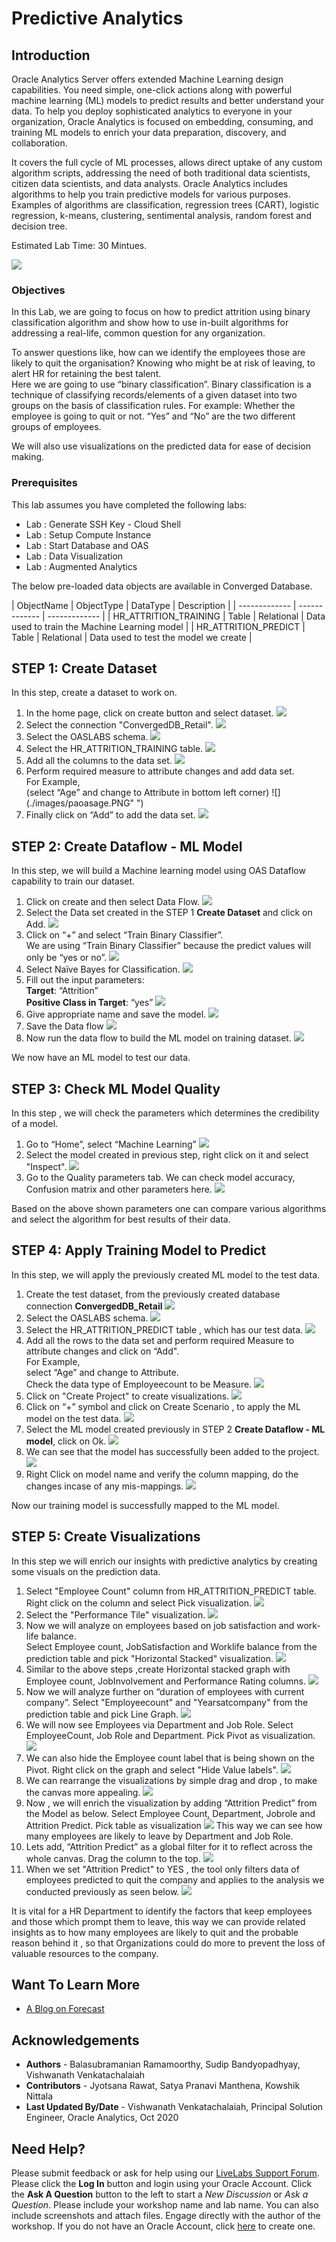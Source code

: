# Predictive Analytics #

## Introduction ##

Oracle Analytics Server offers extended Machine Learning design capabilities. You need simple, one-click actions along with powerful machine learning (ML) models to predict results and better understand your data. To help you deploy sophisticated analytics to everyone in your organization, Oracle Analytics is focused on embedding, consuming, and training ML models to enrich your data preparation, discovery, and collaboration.  

It covers the full cycle of ML processes, allows direct uptake of any custom algorithm scripts, addressing the need of both traditional data scientists, citizen data scientists, and data analysts.  Oracle Analytics includes algorithms to help you train predictive models for various purposes. Examples of algorithms are classification, regression trees (CART), logistic regression, k-means, clustering, sentimental analysis, random forest and decision tree.

Estimated Lab Time: 30 Mintues.

![](./images/predictiveanalytics.png " ")

### Objectives ###

In this Lab, we are going to focus on how to predict attrition using binary classification algorithm and show how to use in-built algorithms for addressing a real-life, common question for any organization.  

To answer questions like, how can we identify the employees those are likely to quit the organisation? Knowing who might be at risk of leaving, to alert HR for retaining the best talent.  
Here we are going to use “binary classification”. Binary classification is a technique of classifying records/elements of a given dataset into two groups on the basis of classification rules. For example: Whether the employee is going to quit or not. “Yes” and “No” are the two different groups of employees.

We will also use visualizations on the predicted data for ease of decision making.

### Prerequisites  ###

This lab assumes you have completed the following labs:  
- Lab : Generate SSH Key - Cloud Shell
- Lab : Setup Compute Instance  
- Lab : Start Database and OAS
- Lab : Data Visualization 
- Lab : Augmented Analytics

The below pre-loaded data objects are available in Converged Database. 

| ObjectName  | ObjectType  | DataType  | Description  |
| ------------- | ------------- | ------------- |
| HR\_ATTRITION\_TRAINING | Table | Relational  | Data used to train the Machine Learning model |
| HR\_ATTRITION\_PREDICT | Table | Relational | Data used to test the model we create |


## STEP 1: Create Dataset

In this step, create a dataset to work on.

1. In the home page, click on create button and select dataset.
![](./images/paoas1.0.png " ")
2. Select the connection "ConvergedDB_Retail".
![](./images/paoas1.1.png " ")
3. Select the OASLABS schema.
![](./images/paoas1.2.png " ")
4. Select the HR\_ATTRITION\_TRAINING table.
![](./images/paoas1.3.png " ")
5. Add all the columns to the data set.
![](./images/paoas1.4.png " ")
6. Perform required measure to attribute changes and add data set.  
  For Example,  
  (select “Age” and change to Attribute in bottom left corner) 
 ![](./images/paoasage.PNG" ")
7. Finally click on “Add” to add the data set.
![](./images/paoas1.5.png " ")

## STEP 2: Create Dataflow - ML Model

In this step, we will build a Machine learning model using OAS Dataflow capability to train our dataset.

1. Click on create and then select Data Flow.
![](./images/paoas2.1.png " ")
2. Select the Data set created in the STEP 1 **Create Dataset** and click on Add.
![](./images/paoas2.2.png " ")
3. Click on “+” and select “Train Binary Classifier”.  
  We are using “Train Binary Classifier” because the predict values will only be “yes or no”.
![](./images/paoas2.4.png " ")
4. Select Naïve Bayes for Classification.
![](./images/paoas2.5.png " ")
5. Fill out the input parameters:  
  **Target**: “Attrition”  
  **Positive Class in Target**: “yes”
![](./images/paoas2.6.png " ")
6. Give appropriate name and save the model.
![](./images/paoas2.7.png " ")
7. Save the Data flow
![](./images/paoas2.8.png " ")
8. Now run the data flow to build the ML model on training dataset.
![](./images/paoas2.9.png " ")

We now have an ML model to test our data.

## STEP 3: Check ML Model Quality

In this step , we will check the parameters which determines the credibility of a model.

1. Go to “Home”, select “Machine Learning” 
![](./images/paoas3.1.png " ")
2. Select the model created in previous step, right click on it and select "Inspect".
![](./images/paoas3.2.png " ")
3. Go to the Quality parameters tab. We can check model accuracy, Confusion matrix and other parameters here.
![](./images/paoas3.3.png " ")

 Based on the above shown parameters one can compare various algorithms and select the algorithm for best results of their data.

## STEP 4: Apply Training Model to Predict

In this step, we will apply the previously created ML model to the test data.

1. Create the test dataset, from the previously created database connection **ConvergedDB_Retail**
![](./images/paoas4.1.png " ")
2. Select the OASLABS schema.
![](./images/paoas4.2.png " ")
3. Select the HR\_ATTRITION\_PREDICT table , which has our test data.
![](./images/paoas4.3.png " ")
4. Add all the rows to the data set and perform required Measure to attribute changes and click on “Add".  
 For Example,  
       select “Age” and change to Attribute.  
       Check the data type of Employeecount to be Measure.
![](./images/paoas4.4.png " ")
5. Click on "Create Project" to create visualizations.
![](./images/paoas4.5.png " ")
6. Click on “+” symbol  and click on Create Scenario , to apply the ML model on the test data.
![](./images/paoas4.6.png " ")
7. Select the ML model created previously in STEP 2 **Create Dataflow - ML model**, click on Ok.
![](./images/paoas4.7.png " ")
8. We can see that the model has successfully been added to the project.
![](./images/paoas4.8.png " ")
9.  Right Click on model name and verify the column mapping, do the changes incase of any mis-mappings.
![](./images/paoas4.9.png " ")

Now our training model is successfully mapped to the ML model.
  

## STEP 5: Create Visualizations

In this step we will enrich our insights with predictive analytics by creating some visuals on the prediction data.

1. Select "Employee Count" column from HR\_ATTRITION\_PREDICT table.  
Right click on the column and select Pick visualization.
![](./images/paoas5.1.png " ")
2. Select the "Performance Tile" visualization.
![](./images/paoas5.2.png " ")
3. Now we will analyze on employees based on job satisfaction and work-life balance.  
     Select Employee count, JobSatisfaction and Worklife balance from the prediction table and pick "Horizontal Stacked" visualization.
 ![](./images/paoas5.3.png " ")
4. Similar to the above steps ,create Horizontal stacked graph with Employee count, JobInvolvement and Performance Rating columns.
![](./images/paoas5.4.png " ")
5. Now we will analyze further on “duration of employees with current company”.  Select "Employeecount" and "Yearsatcompany" from the prediction table and pick Line Graph.
![](./images/paoas5.5.png " ")
6. We will now see Employees via Department and Job Role.  Select EmployeeCount, Job Role and Department. Pick Pivot as visualization.
![](./images/paoas5.6.png " ")
7. We can also hide the Employee count label that is being shown on the Pivot. Right click on the graph and select "Hide Value labels".
![](./images/paoas5.7.png " ")
8. We can rearrange the visualizations by simple drag and drop , to make the canvas more appealing.
![](./images/paoas5.8.png " ")
9. Now , we will enrich the visualization by adding “Attrition Predict” from the Model as below.  Select Employee Count, Department, Jobrole and Attrition Predict. Pick table as visualization
![](./images/paoas5.9.png " ")
This way we can see how many employees are likely to leave by Department and Job Role.
10. Lets add, “Attrition Predict” as a global filter for it to reflect across the whole canvas.  Drag the column to the top.
![](./images/paoas5.10.png " ")
11. When we set "Attrition Predict" to YES , the tool only filters data of employees predicted to quit the company and applies to the analysis we conducted previously as seen below.
![](./images/paoas5.11.PNG " ")

It is vital for a HR Department to identify the factors that keep employees and those which prompt them to leave, this way we can provide related insights as to how many employees are likely to quit and the probable reason behind it , so that Organizations could do more to prevent the loss of valuable resources to the company.

## Want To Learn More

  - [A Blog on Forecast](https://blogs.oracle.com/analytics/is-your-forecasting-like-running-with-scissors-feature-friday)


## Acknowledgements

- **Authors** - Balasubramanian Ramamoorthy, Sudip Bandyopadhyay, Vishwanath Venkatachalaiah
- **Contributors** - Jyotsana Rawat, Satya Pranavi Manthena, Kowshik Nittala
- **Last Updated By/Date** - Vishwanath Venkatachalaiah, Principal Solution Engineer, Oracle Analytics, Oct 2020

## Need Help?
Please submit feedback or ask for help using our [LiveLabs Support Forum](https://community.oracle.com/tech/developers/categories/livelabsdiscussions). Please click the **Log In** button and login using your Oracle Account. Click the **Ask A Question** button to the left to start a *New Discussion* or *Ask a Question*.  Please include your workshop name and lab name.  You can also include screenshots and attach files.  Engage directly with the author of the workshop.
If you do not have an Oracle Account, click [here](https://profile.oracle.com/myprofile/account/create-account.jspx) to create one.